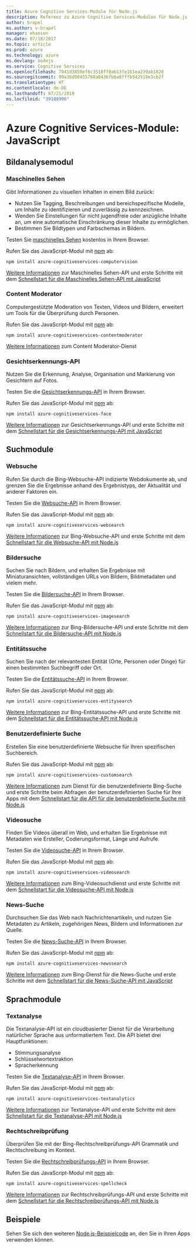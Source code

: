 ```yaml
---
title: Azure Cognitive Services-Module für Node.js
description: Referenz zu Azure Cognitive Services-Modulen für Node.js
author: brapel
ms.author: v-brapel
manager: ehansen
ms.date: 07/18/2017
ms.topic: article
ms.prod: azure
ms.technology: azure
ms.devlang: nodejs
ms.service: Cognitive Services
ms.openlocfilehash: 7941d3850ef6c3518ff0ab13fe1b1ea239ab1828
ms.sourcegitcommit: 99a36d08455760a0436fb6a8fffb542518e3cb2f
ms.translationtype: HT
ms.contentlocale: de-DE
ms.lasthandoff: 07/21/2018
ms.locfileid: "39188996"
---
```

# <a name="javascript-azure-cognitive-services-modules"></a>Azure Cognitive Services-Module: JavaScript

## <a name="vision-modules"></a>Bildanalysemodul

### <a name="computer-vision"></a>Maschinelles Sehen 

Gibt Informationen zu visuellen Inhalten in einem Bild zurück:

- Nutzen Sie Tagging, Beschreibungen und bereichspezifische Modelle, um Inhalte zu identifizieren und zuverlässig zu kennzeichnen.
- Wenden Sie Einstellungen für nicht jugendfreie oder anzügliche Inhalte an, um eine automatische Einschränkung dieser Inhalte zu ermöglichen.
- Bestimmen Sie Bildtypen und Farbschemas in Bildern.

Testen Sie [maschinelles Sehen](https://azure.microsoft.com/services/cognitive-services/computer-vision/) kostenlos in Ihrem Browser.

Rufen Sie das JavaScript-Modul mit [npm](https://docs.npmjs.com/getting-started/installing-npm-packages-locally) ab:

```
npm install azure-cognitiveservices-computervision
```

[Weitere Informationen](/azure/cognitive-services/computer-vision/home) zur Maschinelles Sehen-API und erste Schritte mit dem [Schnellstart für die Maschinelles Sehen-API mit JavaScript](/azure/cognitive-services/computer-vision/quickstarts/javascript)

### <a name="content-moderator"></a>Content Moderator

Computergestützte Moderation von Texten, Videos und Bildern, erweitert um Tools für die Überprüfung durch Personen.

Rufen Sie das JavaScript-Modul mit [npm](https://docs.npmjs.com/getting-started/installing-npm-packages-locally) ab:

```
npm install azure-cognitiveservices-contentmoderator
```

[Weitere Informationen](/azure/cognitive-services/content-moderator/overview) zum Content Moderator-Dienst

### <a name="face-api"></a>Gesichtserkennungs-API

Nutzen Sie die Erkennung, Analyse, Organisation und Markierung von Gesichtern auf Fotos. 

Testen Sie die [Gesichtserkennungs-API](https://azure.microsoft.com/services/cognitive-services/face/) in Ihrem Browser.

Rufen Sie das JavaScript-Modul mit [npm](https://docs.npmjs.com/getting-started/installing-npm-packages-locally) ab:

```
npm install azure-cognitiveservices-face
```

[Weitere Informationen](/azure/cognitive-services/face/overview) zur Gesichtserkennungs-API und erste Schritte mit dem [Schnellstart für die Gesichtserkennungs-API mit JavaScript](/azure/cognitive-services/Face/quickstarts/javascript)

## <a name="search-modules"></a>Suchmodule

### <a name="web-search"></a>Websuche

Rufen Sie durch die Bing-Websuche-API indizierte Webdokumente ab, und grenzen Sie die Ergebnisse anhand des Ergebnistyps, der Aktualität und anderer Faktoren ein. 

Testen Sie die [Websuche-API](https://azure.microsoft.com/services/cognitive-services/bing-web-search-api/) in Ihrem Browser.

Rufen Sie das JavaScript-Modul mit [npm](https://docs.npmjs.com/getting-started/installing-npm-packages-locally) ab:

```
npm install azure-cognitiveservices-websearch
```

[Weitere Informationen](/azure/cognitive-services/bing-web-search/overview) zur Bing-Websuche-API und erste Schritte mit dem [Schnellstart für die Websuche-API mit Node.js](/azure/cognitive-services/bing-web-search/quickstarts/nodejs)

### <a name="image-search"></a>Bildersuche

Suchen Sie nach Bildern, und erhalten Sie Ergebnisse mit Miniaturansichten, vollständigen URLs von Bildern, Bildmetadaten und vielem mehr.

Testen Sie die [Bildersuche-API](https://azure.microsoft.com/services/cognitive-services/bing-image-search-api/) in Ihrem Browser.

Rufen Sie das JavaScript-Modul mit [npm](https://docs.npmjs.com/getting-started/installing-npm-packages-locally) ab:

```
npm install azure-cognitiveservices-imagesearch
```

[Weitere Informationen](/azure/cognitive-services/bing-image-search/overview) zur Bing-Bildersuche-API und erste Schritte mit dem [Schnellstart für die Bildersuche-API mit Node.js](/azure/cognitive-services/bing-image-search/quickstarts/nodejs)


### <a name="entity-search"></a>Entitätssuche

Suchen Sie nach der relevantesten Entität (Orte, Personen oder Dinge) für einen bestimmten Suchbegriff oder Ort.

Testen Sie die [Entitätssuche-API](https://azure.microsoft.com/services/cognitive-services/bing-entity-search-api/) in Ihrem Browser.

Rufen Sie das JavaScript-Modul mit [npm](https://docs.npmjs.com/getting-started/installing-npm-packages-locally) ab:

```
npm install azure-cognitiveservices-entitysearch
```

[Weitere Informationen](/azure/cognitive-services/bing-entities-search/search-the-web) zur Bing-Entitätssuche-API und erste Schritte mit dem [Schnellstart für die Entitätssuche-API mit Node.js](/azure/cognitive-services/bing-entities-search/quickstarts/nodejs)

### <a name="custom-search"></a>Benutzerdefinierte Suche

Erstellen Sie eine benutzerdefinierte Websuche für Ihren spezifischen Suchbereich.

Rufen Sie das JavaScript-Modul mit [npm](https://docs.npmjs.com/getting-started/installing-npm-packages-locally) ab:

```
npm install azure-cognitiveservices-customsearch
```

[Weitere Informationen](/azure/cognitive-services/bing-custom-search/) zum Dienst für die benutzerdefinierte Bing-Suche und erste Schritte beim Abfragen der benutzerdefinierten Suche für Ihre Apps mit dem [Schnellstart für die API für die benutzerdefinierte Suche mit Node.js](/azure/cognitive-services/bing-custom-search/call-endpoint-nodejs)

### <a name="video-search"></a>Videosuche

Finden Sie Videos überall im Web, und erhalten Sie Ergebnisse mit Metadaten wie Ersteller, Codierungsformat, Länge und Aufrufe.

Testen Sie die [Videosuche-API](https://azure.microsoft.com/services/cognitive-services/bing-video-search-api/) in Ihrem Browser.

Rufen Sie das JavaScript-Modul mit [npm](https://docs.npmjs.com/getting-started/installing-npm-packages-locally) ab:

```
npm install azure-cognitiveservices-videosearch
```

[Weitere Informationen](/azure/cognitive-services/bing-video-search/search-the-web) zum Bing-Videosuchdienst und erste Schritte mit dem [Schnellstart für die Videosuche-API mit Node.js](/azure/cognitive-services/bing-video-search/nodejs)


### <a name="news-search"></a>News-Suche

Durchsuchen Sie das Web nach Nachrichtenartikeln, und nutzen Sie Metadaten zu Artikeln, zugehörigen News, Bildern und Informationen zur Quelle.

Testen Sie die [News-Suche-API](https://azure.microsoft.com/services/cognitive-services/bing-news-search-api/) in Ihrem Browser.

Rufen Sie das JavaScript-Modul mit [npm](https://docs.npmjs.com/getting-started/installing-npm-packages-locally) ab:

```
npm install azure-cognitiveservices-newssearch
```

[Weitere Informationen](/azure/cognitive-services/bing-news-search/search-the-web) zum Bing-Dienst für die News-Suche und erste Schritte mit dem [Schnellstart für die News-Suche-API mit JavaScript](/azure/cognitive-services/bing-news-search/nodejs)


## <a name="language-modules"></a>Sprachmodule

### <a name="text-analytics"></a>Textanalyse 

Die Textanalyse-API ist ein cloudbasierter Dienst für die Verarbeitung natürlicher Sprache aus unformatiertem Text. Die API bietet drei Hauptfunktionen:

- Stimmungsanalyse
- Schlüsselwortextraktion
- Spracherkennung

Testen Sie die [Textanalyse-API](https://azure.microsoft.com/services/cognitive-services/text-analytics/) in Ihrem Browser.

Rufen Sie das JavaScript-Modul mit [npm](https://docs.npmjs.com/getting-started/installing-npm-packages-locally) ab:

```
npm install azure-cognitiveservices-textanalytics
```

[Weitere Informationen](/azure/cognitive-services/text-analytics/overview) zur Textanalyse-API und erste Schritte mit dem [Schnellstart für die Textanalyse-API mit Node.js](/azure/cognitive-services/text-analytics/quickstarts/nodejs)


### <a name="spell-check"></a>Rechtschreibprüfung

Überprüfen Sie mit der Bing-Rechtschreibprüfungs-API Grammatik und Rechtschreibung im Kontext.

Testen Sie die [Rechtschreibprüfungs-API](https://azure.microsoft.com/services/cognitive-services/spell-check/) in Ihrem Browser.

Rufen Sie das JavaScript-Modul mit [npm](https://docs.npmjs.com/getting-started/installing-npm-packages-locally) ab:

```
npm install azure-cognitiveservices-spellcheck
```

[Weitere Informationen](/azure/cognitive-services/bing-spell-check/proof-text) zur Rechtschreibprüfungs-API und erste Schritte mit dem [Schnellstart für die Rechtschreibprüfungs-API mit Node.js](/azure/cognitive-services/bing-spell-check/quickstarts/nodejs)

## <a name="samples"></a>Beispiele

Sehen Sie sich den weiteren [Node.js-Beispielcode](https://azure.microsoft.com/resources/samples/?platform=nodejs) an, den Sie in Ihren Apps verwenden können.
